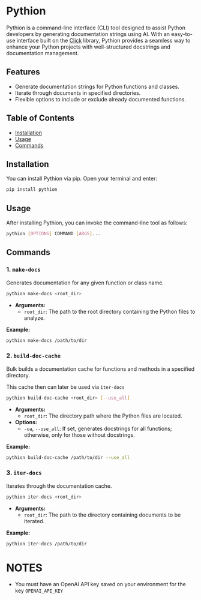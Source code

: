 # Pythion

Pythion is a command-line interface (CLI) tool designed to assist Python developers by generating documentation strings using AI. With an easy-to-use interface built on the [Click](https://click.palletsprojects.com/) library, Pythion provides a seamless way to enhance your Python projects with well-structured docstrings and documentation management.

## Features

- Generate documentation strings for Python functions and classes.
- Iterate through documents in specified directories.
- Flexible options to include or exclude already documented functions.

## Table of Contents

- [Installation](#installation)
- [Usage](#usage)
- [Commands](#commands)

## Installation

You can install Pythion via pip. Open your terminal and enter:

```bash
pip install pythion
```

## Usage

After installing Pythion, you can invoke the command-line tool as follows:

```bash
pythion [OPTIONS] COMMAND [ARGS]...
```

## Commands

### 1. `make-docs`

Generates documentation for any given function or class name.

```bash
pythion make-docs <root_dir>
```

- **Arguments:**
  - `root_dir`: The path to the root directory containing the Python files to analyze.

**Example:**

```bash
pythion make-docs /path/to/dir
```

### 2. `build-doc-cache`

Bulk builds a documentation cache for functions and methods in a specified directory.

This cache then can later be used via `iter-docs`

```bash
pythion build-doc-cache <root_dir> [--use_all]
```

- **Arguments:**
  - `root_dir`: The directory path where the Python files are located.
- **Options:**
  - `-ua`, `--use_all`: If set, generates docstrings for all functions; otherwise, only for those without docstrings.

**Example:**

```bash
pythion build-doc-cache /path/to/dir --use_all
```

### 3. `iter-docs`

Iterates through the documentation cache.

```bash
pythion iter-docs <root_dir>
```

- **Arguments:**
  - `root_dir`: The path to the directory containing documents to be iterated.

**Example:**

```bash
pythion iter-docs /path/to/dir
```

# NOTES

- You must have an OpenAI API key saved on your environment for the key `OPENAI_API_KEY`
